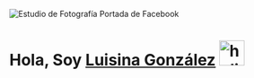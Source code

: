 ![Estudio de Fotografía Portada de Facebook](https://user-images.githubusercontent.com/101139410/195198210-4cc8d259-723d-4536-8186-1c1ab74f7af1.gif)


# **Hola, Soy [Luisina González](https://www.linkedin.com/in/luisina-gonzalez/)** <img width="45" src="https://user-images.githubusercontent.com/76783198/182454378-115c3a2e-50cc-490e-85f0-fbdfab7f36ba.gif" alt="holis">


